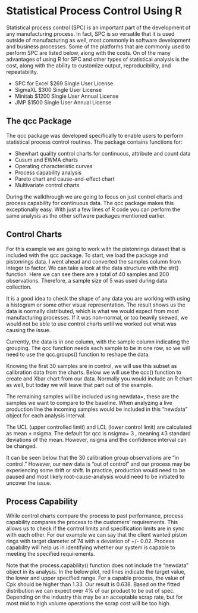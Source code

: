 # Statistical Process Control Using R

Statistical process control (SPC) is an important part of the development of any manufacturing process.
In fact, SPC is so versatile that it is used outside of manufacturing as well, most commonly in software development and business processes.
Some of the platforms that are commonly used to perform SPC are listed below, along with the costs.
On of the many advantages of using R for SPC and other types of statistical analysis is the cost, along with the ability to customize output, reproducibility, and repeatability.

* SPC for Excel $269 Single User License
* SigmaXL $300 Single User License
* Minitab $1200 Single User Annual License
* JMP $1500 Single User Annual License

## The qcc Package

The qcc package was developed specifically to enable users to perform statistical process control routines.
The package contains functions for:

* Shewhart quality control charts for continuous, attribute and count data
* Cusum and EWMA charts
* Operating characteristic curves
* Process capability analysis
* Pareto chart and cause-and-effect chart
* Multivariate control charts

During the walkthrough we are going to focus on just control charts and process capability for continuous data.
The qcc package makes this exceptionally easy.
With just a few lines of R code you can perform the same analysis as the other software packages mentioned earlier.

## Control Charts

For this example we are going to work with the pistonrings dataset that is included with the qcc package.
To start, we load the package and pistonrings data.
I went ahead and converted the samples column from integer to factor.
We can take a look at the data structure with the str() function.
Here we can see there are a total of 40 samples and 200 observations.
Therefore, a sample size of 5 was used during data collection.
 

It is a good idea to check the shape of any data you are working with using a histogram or some other visual representation.
The result shows us the data is normally distributed, which is what we would expect from most manufacturing processes.
If it was non-normal, or too heavily skewed, we would not be able to use control charts until we worked out what was causing the issue.

Currently, the data is in one column, with the sample column indicating the grouping.
The qcc function needs each sample to be in one row, so we will need to use the qcc.groups() function to reshape the data.

Knowing the first 30 samples are in control, we will use this subset as calibration data from the charts.
Below we will use the qcc() function to create and Xbar chart from our data.
Normally you would include an R chart as well, but today we will leave that part out of the example.

The remaining samples will be included using newdata=, these are the samples we want to compare to the baseline.
When analyzing a live production line the incoming samples would be included in this “newdata” object for each analysis interval.

The UCL (upper controlled limit) and LCL (lower control limit) are calculated as mean ± nsigma.
The default for qcc is nsigma= 3 , meaning ±3 standard deviations of the mean.
However, nsigma and the confidence interval can be changed.

It can be seen below that the 30 calibration group observations are “in control.”
However, our new data is “out of control” and our process may be experiencing some drift or shift.
In practice, production would need to be paused and most likely root-cause-analysis would need to be initiated to uncover the issue.

## Process Capability

While control charts compare the process to past performance, process capability compares the process to the customers’ requirements.
This allows us to check if the control limits and specification limits are in sync with each other.
For our example we can say that the client wanted piston rings with target diameter of 74 with a deviation of +/- 0.02.
Process capability will help us in identifying whether our system is capable to meeting the specified requirements.
 
Note that the process.capability() function does not include the “newdata” object in its analysis.
In the below plot, red lines indicate the target value, the lower and upper specified range.
For a capable process, the value of Cpk should be higher than 1.33.
Our result is 0.638. Based on the fitted distribution we can expect over 4% of our product to be out of spec.
Depending on the industry this may be an acceptable scrap rate, but for most mid to high volume operations the scrap cost will be too high.

 
